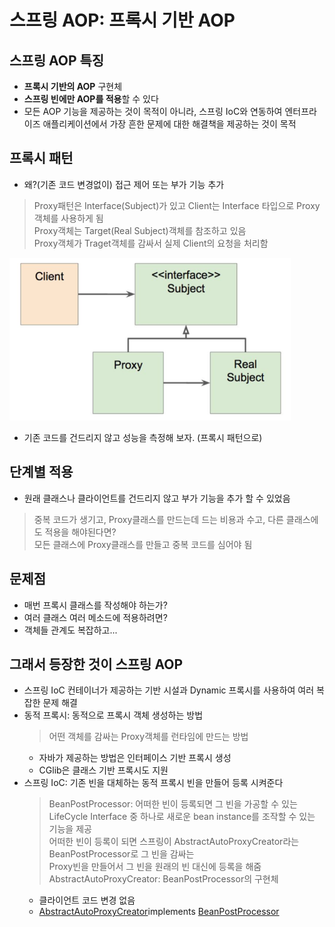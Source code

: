 # 스프링 AOP: 프록시 기반 AOP
## 스프링 AOP 특징
- **프록시 기반의 AOP** 구현체
- **스프링 빈에만 AOP를 적용**할 수 있다
- 모든 AOP 기능을 제공하는 것이 목적이 아니라, 스프링 IoC와 연동하여 엔터프라이즈
  애플리케이션에서 가장 흔한 문제에 대한 해결책을 제공하는 것이 목적

## 프록시 패턴
- 왜?(기존 코드 변경없이) 접근 제어 또는 부가 기능 추가  
> Proxy패턴은 Interface(Subject)가 있고 Client는 Interface 타입으로 Proxy객체를 사용하게 됨  
> Proxy객체는 Target(Real Subject)객체를 참조하고 있음  
> Proxy객체가 Traget객체를 감싸서 실제 Client의 요청을 처리함  
  
<img src="img/06-03.png" style="width:450px"/>
  

- 기존 코드를 건드리지 않고 성능을 측정해 보자. (프록시 패턴으로)

## 단계별 적용
- 원래 클래스나 클라이언트를 건드리지 않고 부가 기능을 추가 할 수 있었음
> 중복 코드가 생기고, Proxy클래스를 만드는데 드는 비용과 수고, 다른 클래스에도 적용을 해야된다면?  
> 모든 클래스에 Proxy클래스를 만들고 중복 코드를 심어야 됨  

## 문제점
- 매번 프록시 클래스를 작성해야 하는가?
- 여러 클래스 여러 메소드에 적용하려면?
- 객체들 관계도 복잡하고...

## 그래서 등장한 것이 스프링 AOP
- 스프링 IoC 컨테이너가 제공하는 기반 시설과 Dynamic 프록시를 사용하여 여러 복잡한 문제 해결
- 동적 프록시: 동적으로 프록시 객체 생성하는 방법
  > 어떤 객체를 감싸는 Proxy객체를 런타임에 만드는 방법  
  - 자바가 제공하는 방법은 인터페이스 기반 프록시 생성
  - CGlib은 클래스 기반 프록시도 지원
- 스프링 IoC: 기존 빈을 대체하는 동적 프록시 빈을 만들어 등록 시켜준다
  > BeanPostProcessor: 어떠한 빈이 등록되면 그 빈을 가공할 수 있는  
  > LifeCycle Interface 중 하나로 새로운 bean instance를 조작할 수 있는 기능을 제공  
  > 어떠한 빈이 등록이 되면 스프링이 AbstractAutoProxyCreator라는 BeanPostProcessor로 그 빈을 감싸는  
  > Proxy빈을 만들어서 그 빈을 원래의 빈 대신에 등록을 해줌  
  > AbstractAutoProxyCreator: BeanPostProcessor의 구현체  
  - 클라이언트 코드 변경 없음
  - [AbstractAutoProxyCreator​](https://docs.spring.io/spring/docs/current/javadoc-api/org/springframework/aop/framework/autoproxy/AbstractAutoProxyCreator.html) implements ​[BeanPostProcessor](https://docs.spring.io/spring/docs/current/javadoc-api/org/springframework/beans/factory/config/BeanPostProcessor.html)